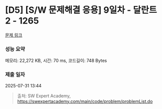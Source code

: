 # [D5] [S/W 문제해결 응용] 9일차 - 달란트2 - 1265 

[문제 링크](https://swexpertacademy.com/main/code/problem/problemDetail.do?contestProbId=AV18R8FKIvoCFAZN) 

### 성능 요약

메모리: 22,272 KB, 시간: 70 ms, 코드길이: 748 Bytes

### 제출 일자

2025-07-31 13:44



> 출처: SW Expert Academy, https://swexpertacademy.com/main/code/problem/problemList.do